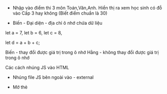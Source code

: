 - Nhập vào điểm thi 3 môn Toán,Văn,Anh. Hiển thị ra xem học sinh có đỗ vào Cấp 3 hay không
(Biết điểm chuẩn là 30)

- Biến - Đại diện - địa chỉ ô nhớ chứa dữ liệu 

let a = 7,
let b = 6,
let c = 8,

let d = a + b + c;

Biến - thay đổi được giá trị trong ô nhớ
Hằng - không thay đổi được giá trị trong ô nhớ

Các cách nhúng JS vào HTML
- Nhúng file JS bên ngoài vào <script src="đường dẫn file"></script> - external

- Mở thẻ <script><script> và code vào bên trong đó - internal

- Nhúng thẳng vào sự kiện của thẻ HTML - inline


Quy tắc
    - Bắt buộc phải làm theo
Quy ước
    - Tự quy chuẩn để đồng bộ và dễ làm việc hơn

Coding Convention
    - camel: lạc đà
    - dayofmonth - dayOfMonth - chữ cái từ đầu tiên viết thường - Các từ sau chữ cái đầu viết hoa

    - snake: con rắn
    - day_of_month


    let mathScore

    const MULTIPLE_POINT

JS là ngôn ngữ kiểu động - dễ dãi

- Number: Số
    - int: Số nguyên
    - float: số thực
- String: Chuỗi - gồm nhiều kí tự
    - Nhận diện: "", '', ``
    - Tất cả dữ liệu người dùng nhập vào đều là string
- Boolean: True hoặc False (1 hoặc 0)

TOÁN TỬ
- Toán tử số học: +, -, *, /, %
    vd: a + b => +: toán tử, a,b: toán hạng
- Toán tử gán: =; vd: c = a + b;
- Toán tử so sánh: >,<,>=,<=, ==, ===, !=, !== => Toán tử so sánh trả về boolean
== : so sánh giá trị
=== : so sánh giá trị và so sánh cả kiểu dữ liệu
- Toán tử cộng chuỗi: nối chuỗi
"hello " + "abc" = "hello abc"
"hello" + 5 = "hello5"

ép kiểu: đổi chuỗi thành số
 - parseInt: Đưa về số nguyên
 - parseFloat: Đưa về số thực
 - Number: Đưa về số (dung lượng cao hơn float)
 - dùng + : viết tắt của Number 
